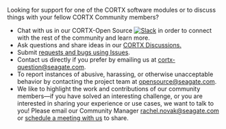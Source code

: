 Looking for support for one of the CORTX software modules or to discuss things with your fellow CORTX Community members?

- Chat with us in our CORTX-Open Source [![Slack](https://img.shields.io/badge/chat-on%20Slack-blue)](https://join.slack.com/t/cortxcommunity/shared_invite/zt-femhm3zm-yiCs5V9NBxh89a_709FFXQ?) in order to connect with the rest of the community and learn more. 
- Ask questions and share ideas in our [CORTX Discussions.](https://github.com/Seagate/cortx/discussions)
- Submit [requests and bugs using  Issues](https://github.com/Seagate/cortx/issues).
- Contact us directly if you prefer by emailing us at cortx-question@seagate.com.
- To report instances of abusive, harassing, or otherwise unacceptable behavior by contacting the project team at opensource@seagate.com.
- We like to highlight the work and contributions of our community members—if you have solved an interesting challenge, or you are interested in sharing your experience or use cases, we want to talk to you! Please email our Community Manager rachel.novak@seagate.com or [schedule a meeting with us](https://outlook.office365.com/owa/calendar/CORTXCommunity@seagate.com/bookings/s/x8yMn2ODxUCOdhxvXkH4FA2) to share.


